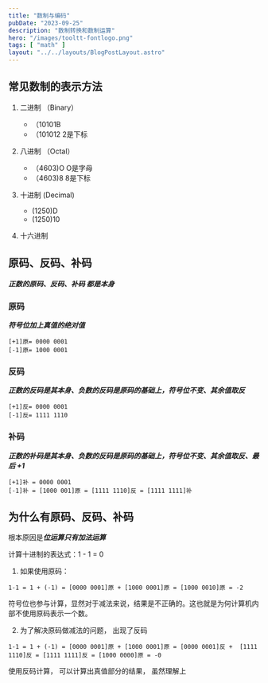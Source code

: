 ```yaml
---
title: "数制与编码"
pubDate: "2023-09-25"
description: "数制转换和数制运算"
hero: "/images/tooltt-fontlogo.png"
tags: [ "math" ]
layout: "../../layouts/BlogPostLayout.astro"
---
```


## 常见数制的表示方法

1. 二进制 （Binary）
   * （10101B
   * （101012   2是下标
2. 八进制 （Octal）
   * （4603)O   O是字母
   * （4603)8   8是下标

3. 十进制 (Decimal)
   * (1250)D
   * (1250)10
4. 十六进制

## 原码、反码、补码
***正数的原码、反码、补码 都是本身***

### 原码
***符号位加上真值的绝对值***
```
[+1]原= 0000 0001
[-1]原= 1000 0001
```

### 反码
***正数的反码是其本身、负数的反码是原码的基础上，符号位不变、其余值取反***
```
[+1]反= 0000 0001
[-1]反= 1111 1110
```
### 补码
***正数的补码是其本身、负数的反码是原码的基础上，符号位不变、其余值取反、最后 +1***
```
[+1]补 = 0000 0001
[-1]补 = [1000 001]原 = [1111 1110]反 = [1111 1111]补
```

## 为什么有原码、反码、补码
根本原因是***位运算只有加法运算***

计算十进制的表达式：1 - 1 = 0

1. 如果使用原码：
```
1-1 = 1 + (-1) = [0000 0001]原 + [1000 0001]原 = [1000 0010]原 = -2
```
符号位也参与计算，显然对于减法来说，结果是不正确的。这也就是为何计算机内部不使用原码表示一个数。

2. 为了解决原码做减法的问题， 出现了反码
```
1-1 = 1 + (-1) = [0000 0001]原 + [1000 0001]原 = [0000 0001]反 +  [1111 1110]反 = [1111 1111]反 = [1000 0000]原 = -0 
```
使用反码计算， 可以计算出真值部分的结果， 虽然理解上
